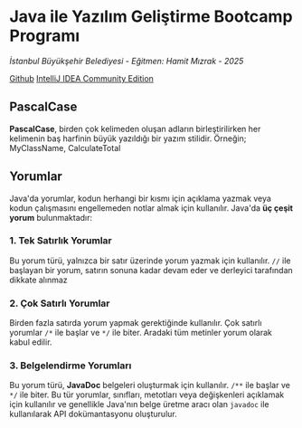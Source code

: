  # Java ile Yazılım Geliştirme Bootcamp Programı 
 *İstanbul Büyükşehir Belediyesi* - *Eğitmen: Hamit Mızrak* - *2025*

[Github](https://github.com/emmresimmsek/TechIstanbulJavaBootcamp.git)
[IntelliJ IDEA Community Edition](https://www.jetbrains.com/idea/download/?section=windows)


## PascalCase
**PascalCase**, birden çok kelimeden oluşan adların birleştirilirken her kelimenin baş harfinin büyük yazıldığı bir yazım stilidir.
Örneğin; MyClassName, CalculateTotal

## Yorumlar
Java'da yorumlar, kodun herhangi bir kısmı için açıklama yazmak veya kodun çalışmasını engellemeden notlar almak için kullanılır. Java'da **üç çeşit yorum** bulunmaktadır:
### 1. Tek Satırlık Yorumlar 
Bu yorum türü, yalnızca bir satır üzerinde yorum yazmak için kullanılır. `//` ile başlayan bir yorum, satırın sonuna kadar devam eder ve derleyici tarafından dikkate alınmaz
### 2. Çok Satırlı Yorumlar
Birden fazla satırda yorum yapmak gerektiğinde kullanılır. Çok satırlı yorumlar `/*` ile başlar ve `*/` ile biter. Aradaki tüm metinler yorum olarak kabul edilir.
### 3. Belgelendirme Yorumları 
Bu yorum türü, **JavaDoc** belgeleri oluşturmak için kullanılır. `/**` ile başlar ve `*/` ile biter. Bu tür yorumlar, sınıfları, metotları veya değişkenleri açıklamak için kullanılır ve genellikle Java'nın belge üretme aracı olan `javadoc` ile kullanılarak API dokümantasyonu oluşturulur.





